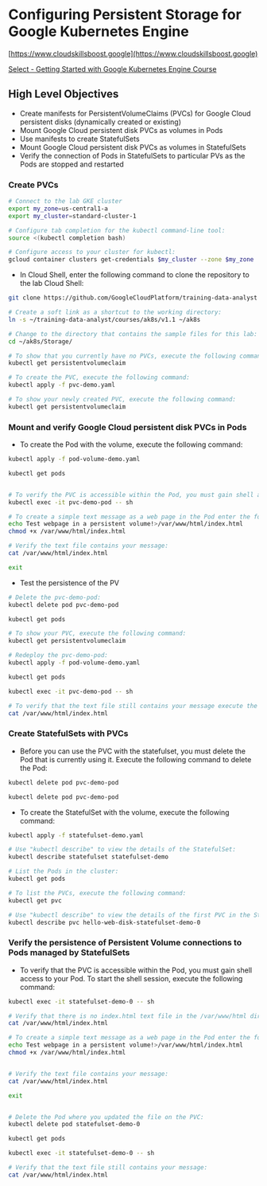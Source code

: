 # Configuring Persistent Storage for Google Kubernetes Engine

[https://www.cloudskillsboost.google](https://www.cloudskillsboost.google)

[Select - Getting Started with Google Kubernetes Engine Course](https://www.cloudskillsboost.google)


## High Level Objectives

- Create manifests for PersistentVolumeClaims (PVCs) for Google Cloud persistent disks (dynamically created or existing)
- Mount Google Cloud persistent disk PVCs as volumes in Pods
- Use manifests to create StatefulSets
- Mount Google Cloud persistent disk PVCs as volumes in StatefulSets
- Verify the connection of Pods in StatefulSets to particular PVs as the Pods are stopped and restarted


### Create PVCs

```bash
# Connect to the lab GKE cluster
export my_zone=us-central1-a
export my_cluster=standard-cluster-1

# Configure tab completion for the kubectl command-line tool:
source <(kubectl completion bash)

# Configure access to your cluster for kubectl:
gcloud container clusters get-credentials $my_cluster --zone $my_zone
```

- In Cloud Shell, enter the following command to clone the repository to the lab Cloud Shell:

```bash
git clone https://github.com/GoogleCloudPlatform/training-data-analyst

# Create a soft link as a shortcut to the working directory:
ln -s ~/training-data-analyst/courses/ak8s/v1.1 ~/ak8s

# Change to the directory that contains the sample files for this lab:
cd ~/ak8s/Storage/

# To show that you currently have no PVCs, execute the following command:
kubectl get persistentvolumeclaim

# To create the PVC, execute the following command:
kubectl apply -f pvc-demo.yaml

# To show your newly created PVC, execute the following command:
kubectl get persistentvolumeclaim
```


### Mount and verify Google Cloud persistent disk PVCs in Pods

- To create the Pod with the volume, execute the following command:

```bash
kubectl apply -f pod-volume-demo.yaml

kubectl get pods


# To verify the PVC is accessible within the Pod, you must gain shell access to your Pod. To start the shell session, execute the following command:
kubectl exec -it pvc-demo-pod -- sh

# To create a simple text message as a web page in the Pod enter the following commands:
echo Test webpage in a persistent volume!>/var/www/html/index.html
chmod +x /var/www/html/index.html

# Verify the text file contains your message:
cat /var/www/html/index.html

exit
```

- Test the persistence of the PV

```bash
# Delete the pvc-demo-pod:
kubectl delete pod pvc-demo-pod

kubectl get pods

# To show your PVC, execute the following command:
kubectl get persistentvolumeclaim

# Redeploy the pvc-demo-pod:
kubectl apply -f pod-volume-demo.yaml

kubectl get pods

kubectl exec -it pvc-demo-pod -- sh

# To verify that the text file still contains your message execute the following command:
cat /var/www/html/index.html
```


### Create StatefulSets with PVCs


- Before you can use the PVC with the statefulset, you must delete the Pod that is currently using it. Execute the following command to delete the Pod:

```bash
kubectl delete pod pvc-demo-pod

kubectl delete pod pvc-demo-pod

```

- To create the StatefulSet with the volume, execute the following command:

```bash
kubectl apply -f statefulset-demo.yaml

# Use "kubectl describe" to view the details of the StatefulSet:
kubectl describe statefulset statefulset-demo

# List the Pods in the cluster:
kubectl get pods

# To list the PVCs, execute the following command:
kubectl get pvc

# Use "kubectl describe" to view the details of the first PVC in the StatefulSet:
kubectl describe pvc hello-web-disk-statefulset-demo-0
```

### Verify the persistence of Persistent Volume connections to Pods managed by StatefulSets

- To verify that the PVC is accessible within the Pod, you must gain shell access to your Pod. To start the shell session, execute the following command:

```bash
kubectl exec -it statefulset-demo-0 -- sh

# Verify that there is no index.html text file in the /var/www/html directory:
cat /var/www/html/index.html

# To create a simple text message as a web page in the Pod enter the following commands:
echo Test webpage in a persistent volume!>/var/www/html/index.html
chmod +x /var/www/html/index.html


# Verify the text file contains your message:
cat /var/www/html/index.html

exit


# Delete the Pod where you updated the file on the PVC:
kubectl delete pod statefulset-demo-0

kubectl get pods

kubectl exec -it statefulset-demo-0 -- sh

# Verify that the text file still contains your message:
cat /var/www/html/index.html
```